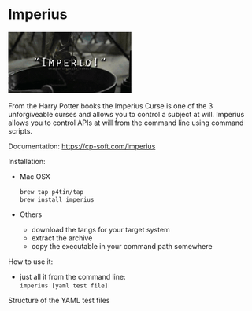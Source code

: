 # Imperius

![Imperius Curse gif](../docs/imperius.gif)

From the Harry Potter books the Imperius Curse is one of the 3  unforgiveable curses and allows you to control a subject at will.  Imperius allows you to control APIs at will from the command line using command scripts.

Documentation: https://cp-soft.com/imperius

Installation:	

- Mac OSX	
  ```	
  brew tap p4tin/tap	
  brew install imperius	
  ```	

- Others	
  * download the tar.gs for your target system	
  * extract the archive	
  * copy the executable in your command path somewhere	

How to use it:	

- just all it from the command line:  	
    `imperius [yaml test file]`	

Structure of the YAML test files